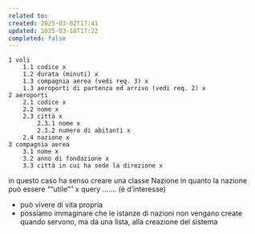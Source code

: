 ```yaml
---
related to: 
created: 2025-03-02T17:41
updated: 2025-03-18T17:22
completed: false
---
```

```
1 voli
	1.1 codice x
	1.2 durata (minuti) x
	1.3 compagnia aerea (vedi req. 3) x
	1.3 aeroporti di partenza ed arrivo (vedi req. 2) x
2 aeroporti
	2.1 codice x
	2.2 nome x
	2.3 città x
		2.3.1 nome x
		2.3.2 numero di abitanti x
	2.4 nazione x
3 compagnia aerea
	3.1 nome x
	3.2 anno di fondazione x
	3.3 città in cui ha sede la direzione x
```

in questo caso ha senso creare una classe Nazione in quanto la nazione può essere ““utile”” x query ……. (è d’interesse)
- può vivere di vita propria 
- possiamo immaginare che le istanze di nazioni non vengano create quando servono, ma da una lista, alla creazione del sistema
